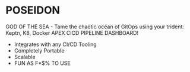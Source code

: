 # POSEIDON
GOD OF THE SEA - Tame the chaotic ocean of GitOps using your trident: Keptn, K8,  Docker
APEX CICD PIPELINE DASHBOARD!

- Integrates with any CI/CD Tooling
- Completely Portable
- Scalable
- FUN AS F*$% TO USE
